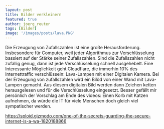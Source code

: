 ```yaml
---
layout: post
title: Bilder verkleinern
featured: true
author: joerg_reuter
tags: [Bilder]
image: '/images/posts/lava.PNG'
---
```


Die Erzeugung von Zufallszahlen ist eine große Herausforderung. Insbesondere für Computer, weil jeder Algorithmus zur Verschlüsselung bassiert auf der Stärke seiner Zufallszahlen. Sind die Zufallszahlen nicht zufällig genug, dann ist jede Verschlüsselung schnell ausgehebelt. Eine Interessante Möglichkeit geht Cloudflare, die immerhin 10% des Internettraffic verschlüsseln: Lava-Lampen mit einer Digitalen Kamera. Bei der Erzeugung von zufallszahlen wird ein Bilöd von einer Wand mit Lava-Lampen gemacht. Aus diesem digitalen Bild werden dann Zeichen ketten herausgelesen und für die Verschlüsselung eingesetzt. Besser gefällt mir persönlich der Vorschlag am Ende des videos: Einen Korb mit Katzen aufnehmen, da würde die IT für viele Menschen doch gleich viel sympatischer werden. 

<https://sploid.gizmodo.com/one-of-the-secrets-guarding-the-secure-internet-is-a-wa-1820188866>
